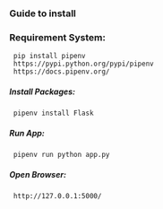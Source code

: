 ### Guide to install 

### Requirement System:
 
     pip install pipenv 
     https://pypi.python.org/pypi/pipenv
     https://docs.pipenv.org/

 ##### Install Packages:
 
     pipenv install Flask

 ##### Run App:
 
     pipenv run python app.py

 ##### Open Browser:
 
     http://127.0.0.1:5000/
     
